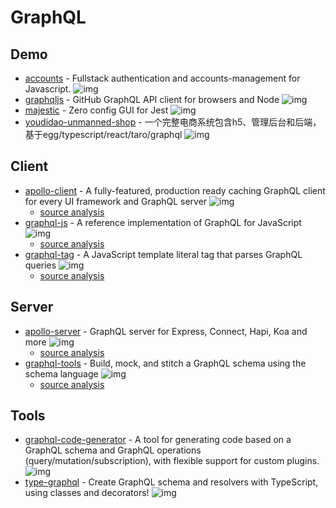 # GraphQL

## Demo

- [accounts](https://github.com/accounts-js/accounts) - Fullstack authentication and accounts-management for Javascript. ![img](https://img.shields.io/github/stars/accounts-js/accounts)
- [graphqljs](https://github.com/octokit/graphql.js/) - GitHub GraphQL API client for browsers and Node ![img](https://img.shields.io/github/stars/octokit/graphql.js/)
- [majestic](https://github.com/Raathigesh/majestic) - Zero config GUI for Jest ![img](https://img.shields.io/github/stars/Raathigesh/majestic)
- [youdidao-unmanned-shop](https://github.com/lay-zhou/youdidao-unmanned-shop) - 一个完整电商系统包含h5、管理后台和后端，基于egg/typescript/react/taro/graphql ![img](https://img.shields.io/github/stars/lay-zhou/youdidao-unmanned-shop)


## Client

- [apollo-client](https://github.com/apollographql/apollo-client) -  A fully-featured, production ready caching GraphQL client for every UI framework and GraphQL server ![img](https://img.shields.io/github/stars/apollographql/apollo-client)
    - [source analysis](https://github.com/FunnyLiu/apollo-client/tree/readsource)
- [graphql-js](https://github.com/graphql/graphql-js) - A reference implementation of GraphQL for JavaScript ![img](https://img.shields.io/github/stars/graphql/graphql-js)
    - [source analysis](https://github.com/FunnyLiu/graphql-js/tree/readsource)
- [graphql-tag](https://github.com/apollographql/graphql-tag) - A JavaScript template literal tag that parses GraphQL queries ![img](https://img.shields.io/github/stars/apollographql/graphql-tag)
    - [source analysis](https://github.com/FunnyLiu/graphql-tag/tree/readsource)

## Server

- [apollo-server](https://github.com/apollographql/apollo-server) -  GraphQL server for Express, Connect, Hapi, Koa and more ![img](https://img.shields.io/github/stars/apollographql/apollo-server)
    - [source analysis](https://github.com/FunnyLiu/apollo-server/tree/readsource)
- [graphql-tools](https://github.com/ardatan/graphql-tools) -  Build, mock, and stitch a GraphQL schema using the schema language ![img](https://img.shields.io/github/stars/ardatan/graphql-tools)
    - [source analysis](https://github.com/FunnyLiu/graphql-tools/tree/readsource)


## Tools

- [graphql-code-generator](https://github.com/dotansimha/graphql-code-generator) - A tool for generating code based on a GraphQL schema and GraphQL operations (query/mutation/subscription), with flexible support for custom plugins. ![img](https://img.shields.io/github/stars/dotansimha/graphql-code-generator)
- [type-graphql](https://github.com/MichalLytek/type-graphql) - Create GraphQL schema and resolvers with TypeScript, using classes and decorators! ![img](https://img.shields.io/github/stars/MichalLytek/type-graphql)